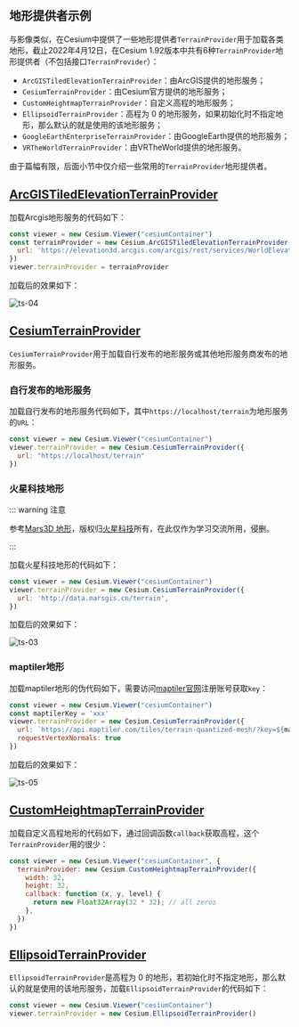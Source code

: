 ## 地形提供者示例

与影像类似，在Cesium中提供了一些地形提供者`TerrainProvider`用于加载各类地形，截止2022年4月12日，在Cesium 1.92版本中共有6种`TerrainProvider`地形提供者（不包括接口`TerrainProvider`）：

- `ArcGISTiledElevationTerrainProvider`：由ArcGIS提供的地形服务；
- `CesiumTerrainProvider`：由Cesium官方提供的地形服务；
- `CustomHeightmapTerrainProvider`：自定义高程的地形服务；
- `EllipsoidTerrainProvider`：高程为 0 的地形服务，如果初始化时不指定地形，那么默认的就是使用的该地形服务；
- `GoogleEarthEnterpriseTerrainProvider`：由GoogleEarth提供的地形服务；
- `VRTheWorldTerrainProvider`：由VRTheWorld提供的地形服务。

由于篇幅有限，后面小节中仅介绍一些常用的`TerrainProvider`地形提供者。

## [ArcGISTiledElevationTerrainProvider](https://cesium.com/learn/cesiumjs/ref-doc/ArcGISTiledElevationTerrainProvider.html?classFilter=ArcGISTiledElevationTerrainProvider#ArcGISTiledElevationTerrainProvider)

加载Arcgis地形服务的代码如下：

```javascript
const viewer = new Cesium.Viewer("cesiumContainer")
const terrainProvider = new Cesium.ArcGISTiledElevationTerrainProvider({
  url: 'https://elevation3d.arcgis.com/arcgis/rest/services/WorldElevation3D/Terrain3D/ImageServer',
})
viewer.terrainProvider = terrainProvider
```

加载后的效果如下：

![ts-04](/cesium-docs/assets/img/guide/ts-04.png)

## [CesiumTerrainProvider](https://cesium.com/learn/cesiumjs/ref-doc/CesiumTerrainProvider.html?classFilter=TerrainProvider#CesiumTerrainProvider)

`CesiumTerrainProvider`用于加载自行发布的地形服务或其他地形服务商发布的地形服务。

### 自行发布的地形服务

加载自行发布的地形服务代码如下，其中`https://localhost/terrain`为地形服务的`URL`：

```javascript
const viewer = new Cesium.Viewer("cesiumContainer")
viewer.terrainProvider = new Cesium.CesiumTerrainProvider({
  url: "https://localhost/terrain" 
})
```

### 火星科技地形

::: warning 注意

参考[Mars3D 地形](http://mars3d.cn/editor.html?id=map/terrain/terrainProvider)，版权归[火星科技](http://mars3d.cn/)所有，在此仅作为学习交流所用，侵删。

:::

加载火星科技地形的代码如下：

```javascript
const viewer = new Cesium.Viewer("cesiumContainer")
viewer.terrainProvider = new Cesium.CesiumTerrainProvider({
  url: 'http://data.marsgis.cn/terrain',
})
```

加载后的效果如下：

![ts-03](/cesium-docs/assets/img/guide/ts-03.png)

### maptiler地形

加载maptiler地形的伪代码如下，需要访问[maptiler官网](https://www.maptiler.com/)注册账号获取`key`：

```javascript
const viewer = new Cesium.Viewer("cesiumContainer")
const maptilerKey = 'xxx'
viewer.terrainProvider = new Cesium.CesiumTerrainProvider({
  url: `https://api.maptiler.com/tiles/terrain-quantized-mesh/?key=${maptilerKey}`,
  requestVertexNormals: true
})
```

加载后的效果如下：

![ts-05](/cesium-docs/assets/img/guide/ts-05.png)

## [CustomHeightmapTerrainProvider](https://cesium.com/learn/cesiumjs/ref-doc/CustomHeightmapTerrainProvider.html?classFilter=TerrainProvider#CustomHeightmapTerrainProvider)

加载自定义高程地形的代码如下，通过回调函数`callback`获取高程，这个`TerrainProvider`用的很少：

```javascript
const viewer = new Cesium.Viewer("cesiumContainer", {
  terrainProvider: new Cesium.CustomHeightmapTerrainProvider({
    width: 32,
    height: 32,
    callback: function (x, y, level) {
      return new Float32Array(32 * 32); // all zeros
    },
  })
})
```

## [EllipsoidTerrainProvider](https://cesium.com/learn/cesiumjs/ref-doc/EllipsoidTerrainProvider.html?classFilter=TerrainProvider#EllipsoidTerrainProvider)

`EllipsoidTerrainProvider`是高程为 0 的地形，若初始化时不指定地形，那么默认的就是使用的该地形服务，加载`EllipsoidTerrainProvider`的代码如下：

```javascript
const viewer = new Cesium.Viewer("cesiumContainer")
viewer.terrainProvider = new Cesium.EllipsoidTerrainProvider()
```


